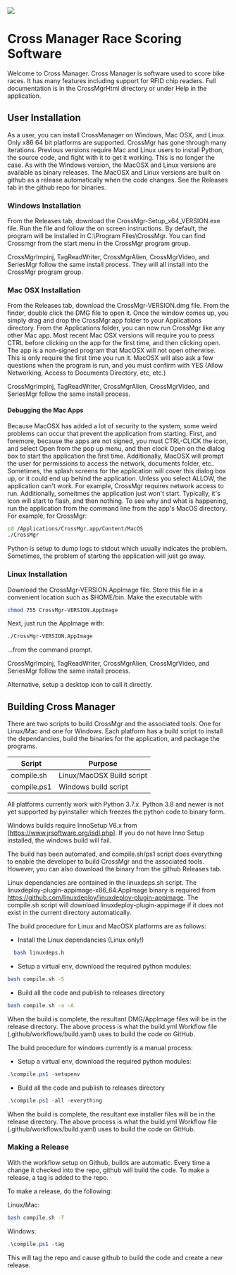 ![](https://github.com/mbuckaway/CrossMgr/workflows/CrossMgr_Build/badge.svg)

# Cross Manager Race Scoring Software

Welcome to Cross Manager. Cross Manager is software used to score bike races. It has many features including support for RFID chip readers. Full documentation is in the CrossMgrHtml directory or under Help in the application.

## User Installation

As a user, you can install CrossManager on Windows, Mac OSX, and Linux. Only x86 64 bit platforms are supported. CrossMgr has gone through many iterations. Previous versions require Mac and Linux users to install Python, the source code, and fight with it to get it working. This is no longer the case. As with the Windows version, the MacOSX and Linux versions are available as binary releases. The MacOSX and Linux versions are built on github as a release automatically when the code changes. See the Releases tab in the github repo for binaries.

### Windows Installation

From the Releases tab, download the CrossMgr-Setup_x64_VERSION.exe file. Run the file and follow the on screen instructions. By default, the program will be installed in C:\Program Files\CrossMgr. You can find Crossmgr from the start menu in the CrossMgr program group.

CrossMgrImpinj, TagReadWriter, CrossMgrAlien, CrossMgrVideo, and SeriesMgr follow the same install process. They will all install into the CrossMgr program group.

### Mac OSX Installation

From the Releases tab, download the CrossMgr-VERSION.dmg file. From the finder, double click the DMG file to open it. Once the window comes up, you simply drag and drop the CrossMgr.app folder to your Applications directory. From the Applications folder, you can now run CrossMgr like any other Mac app. Most recent Mac OSX versions will require you to press CTRL before clicking on the app for the first time, and then clicking open. The app is a non-signed program that MacOSX will not open otherwise. This is only require the first time you run it. MacOSX will also ask a few questions when the program is run, and you must confirm with YES (Allow Networking, Access to Documents Directory, etc, etc.)

CrossMgrImpinj, TagReadWriter, CrossMgrAlien, CrossMgrVideo, and SeriesMgr follow the same install process.

#### Debugging the Mac Apps

Because MacOSX has added a lot of security to the system, some weird problems can occur that prevent the application from starting. First, and foremore, because the apps are not signed, you must CTRL-CLICK the icon, and select Open from the pop up menu, and then clock Open on the dialog box to start the application the first time. Additionally, MacOSX will prompt the user for permissions to access the network, documents folder, etc.. Sometimes, the splash screens for the application will cover this dialog box up, or it could end up behind the application. Unless you select ALLOW, the application can't work. For example, CrossMgr requires network access to run. Additionally, someitmes the application just won't start. Typically, it's icon will start to flash, and then nothing. To see why and what is happening, run the application from the command line from the app's MacOS directory. For example, for CrossMgr:

```bash
cd /Applications/CrossMgr.app/Content/MacOS
./CrossMgr
```

Python is setup to dump logs to stdout which usually indicates the problem. Sometimes, the problem of starting the application will just go away.

### Linux Installation

Download the CrossMgr-VERSION.AppImage file. Store this file in a convenient location such as $HOME/bin. Make the executable with

```bash
chmod 755 CrossMgr-VERSION.AppImage
```

Next, just run the AppImage with:

```bash
./CrossMgr-VERSION.AppImage
```

...from the command prompt.

CrossMgrImpinj, TagReadWriter, CrossMgrAlien, CrossMgrVideo, and SeriesMgr follow the same install process.

Alternative, setup a desktop icon to call it directly.

## Building Cross Manager

There are two scripts to build CrossMgr and the associated tools. One for Linux/Mac and one for Windows. Each platform has a build script to install the dependancies, build the binaries for the application, and package the programs.

| Script  | Purpose |
|---------|---------|
| compile.sh | Linux/MacOSX Build script |
| compile.ps1 | Windows build script |

All platforms currently work with Python 3.7.x. Python 3.8 and newer is not yet supported by pyinstaller which freezes the python code to binary form.

Windows builds require InnoSetup V6.x from [https://www.jrsoftware.org/isdl.php]. If you do not have Inno Setup installed, the windows build will fail.

The build has been automated, and compile.sh/ps1 script does everything to enable the developer to build CrossMgr and the associated tools. However, you can also download the binary from the github Releases tab.

Linux dependancies are contained in the linuxdeps.sh script. The linuxdeploy-plugin-appimage-x86_64.AppImage binary is required from https://github.com/linuxdeploy/linuxdeploy-plugin-appimage. The compile.sh script will download linuxdeploy-plugin-appimage if it does not exist in the current directory automatically.

The build procedure for Linux and MacOSX platforms are as follows:

- Install the Linux dependancies (Linux only!)

```bash
  bash linuxdeps.h
```

- Setup a virtual env, download the required python modules:

```bash
bash compile.sh -S
```

- Build all the code and publish to releases directory

```bash
bash compile.sh -a -A
```

When the build is complete, the resultant DMG/AppImage files will be in the release directory. The above process is what the build.yml Workflow file (.github/workflows/build.yaml) uses to build the code on GitHub.

The build procedure for windows currently is a manual process:

- Setup a virtual env, download the required python modules:

```powershell
.\compile.ps1 -setupenv
```

- Build all the code and publish to releases directory

```powershell
.\compile.ps1 -all -everything
```
When the build is complete, the resultant exe installer files will be in the release directory. The above process is what the build.yml Workflow file (.github/workflows/build.yaml) uses to build the code on GitHub.

### Making a Release

With the workflow setup on Github, builds are automatic. Every time a change it checked into the repo, github will build the code. To make a release, a tag is added to the repo.

To make a release, do the following:

Linux/Mac:

```bash
bash compile.sh -T
```

Windows:

```powershell
.\compile.ps1 -tag
```

This will tag the repo and cause github to build the code and create a new release.
